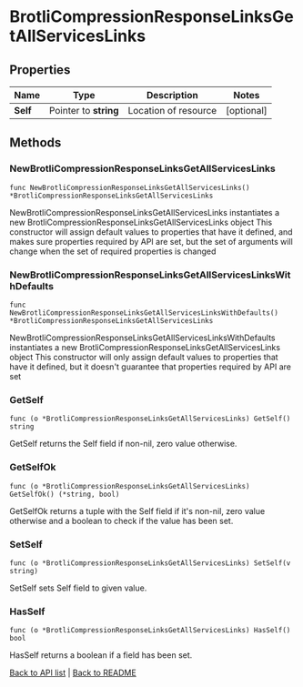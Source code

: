 # BrotliCompressionResponseLinksGetAllServicesLinks

## Properties

Name | Type | Description | Notes
------------ | ------------- | ------------- | -------------
**Self** | Pointer to **string** | Location of resource | [optional] 

## Methods

### NewBrotliCompressionResponseLinksGetAllServicesLinks

`func NewBrotliCompressionResponseLinksGetAllServicesLinks() *BrotliCompressionResponseLinksGetAllServicesLinks`

NewBrotliCompressionResponseLinksGetAllServicesLinks instantiates a new BrotliCompressionResponseLinksGetAllServicesLinks object
This constructor will assign default values to properties that have it defined,
and makes sure properties required by API are set, but the set of arguments
will change when the set of required properties is changed

### NewBrotliCompressionResponseLinksGetAllServicesLinksWithDefaults

`func NewBrotliCompressionResponseLinksGetAllServicesLinksWithDefaults() *BrotliCompressionResponseLinksGetAllServicesLinks`

NewBrotliCompressionResponseLinksGetAllServicesLinksWithDefaults instantiates a new BrotliCompressionResponseLinksGetAllServicesLinks object
This constructor will only assign default values to properties that have it defined,
but it doesn't guarantee that properties required by API are set

### GetSelf

`func (o *BrotliCompressionResponseLinksGetAllServicesLinks) GetSelf() string`

GetSelf returns the Self field if non-nil, zero value otherwise.

### GetSelfOk

`func (o *BrotliCompressionResponseLinksGetAllServicesLinks) GetSelfOk() (*string, bool)`

GetSelfOk returns a tuple with the Self field if it's non-nil, zero value otherwise
and a boolean to check if the value has been set.

### SetSelf

`func (o *BrotliCompressionResponseLinksGetAllServicesLinks) SetSelf(v string)`

SetSelf sets Self field to given value.

### HasSelf

`func (o *BrotliCompressionResponseLinksGetAllServicesLinks) HasSelf() bool`

HasSelf returns a boolean if a field has been set.


[Back to API list](../README.md#documentation-for-api-endpoints) | [Back to README](../README.md)


